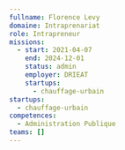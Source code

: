 ```yaml
---
fullname: Florence Levy
domaine: Intraprenariat
role: Intrapreneur
missions:
  - start: 2021-04-07
    end: 2024-12-01
    status: admin
    employer: DRIEAT
    startups:
      - chauffage-urbain
startups:
  - chauffage-urbain
competences:
  - Administration Publique
teams: []
---
```

